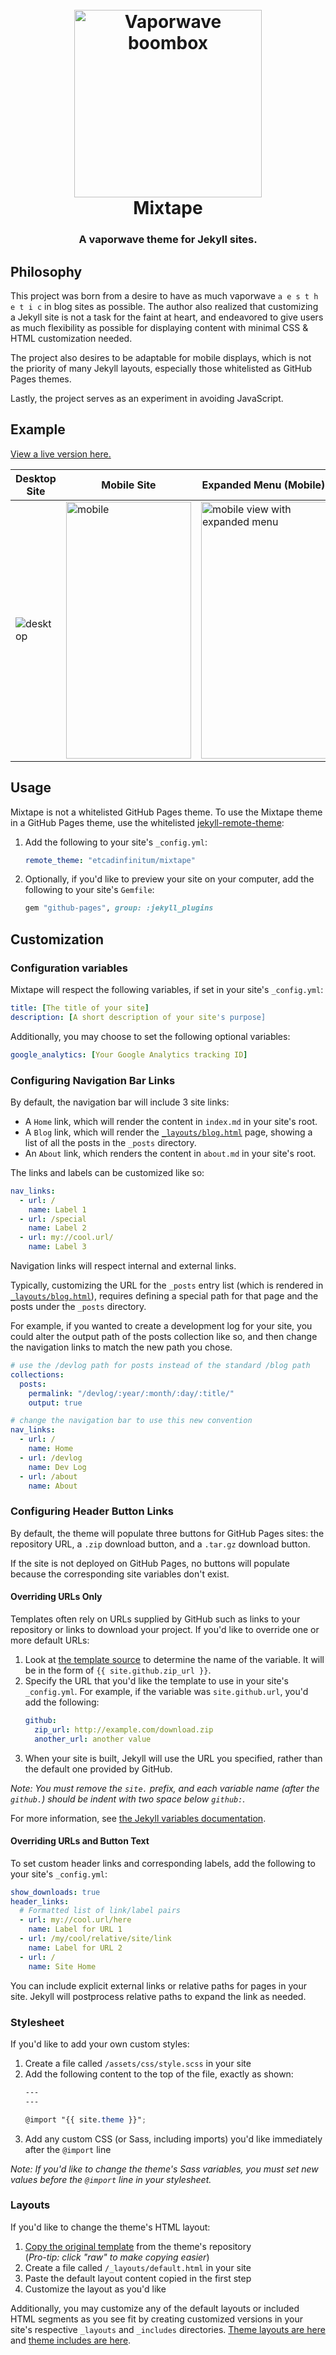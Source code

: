 <h1 align="center">
    <br>
    <img src="./misc/boombox.jpg" alt="Vaporwave boombox" width="300px" align="center"/>
    <br>
    Mixtape
</h1>
<h3 align="center">A vaporwave theme for Jekyll sites.</h3>

<a name="philosophy"/>

## Philosophy

This project was born from a desire to have as much vaporwave 
`a e s t h e t i c` in blog sites as possible. The author also realized 
that customizing a Jekyll site is not a task for the faint at heart, and 
endeavored to give users as much flexibility as possible for displaying 
content with minimal CSS & HTML customization needed.

The project also desires to be adaptable for mobile displays, which is 
not the priority of many Jekyll layouts, especially those whitelisted as 
GitHub Pages themes. 

Lastly, the project serves as an experiment in avoiding JavaScript.

<a name="example"/>

## Example

[View a live version here.](https://lizzy.wiki/mixtape/)

| Desktop Site | Mobile Site | Expanded Menu (Mobile) |
|----------------------------------|-------------|-------------|
| <img src="./misc/desktop.png" alt="desktop"> | <img src="./misc/mobile.png" alt="mobile" width="200px" height="411px"> | <img src="./misc/mobile_expanded.png" alt="mobile view with expanded menu" width="200px" height="411px"> |

<a name="usage"/>

## Usage

Mixtape is not a whitelisted GitHub Pages theme. To use the Mixtape theme 
in a GitHub Pages theme, use the whitelisted 
[jekyll-remote-theme](https://rubygems.org/gems/jekyll-remote-theme):

1. Add the following to your site's `_config.yml`:

    ```yml
    remote_theme: "etcadinfinitum/mixtape"
    ```

2. Optionally, if you'd like to preview your site on your computer, add 
   the following to your site's `Gemfile`:

    ```ruby
    gem "github-pages", group: :jekyll_plugins
    ```

<a name="customization"/>

## Customization

### Configuration variables

Mixtape will respect the following variables, if set in your site's 
`_config.yml`:

```yml
title: [The title of your site]
description: [A short description of your site's purpose]
```

Additionally, you may choose to set the following optional variables:

```yml
google_analytics: [Your Google Analytics tracking ID]
```

### Configuring Navigation Bar Links

By default, the navigation bar will include 3 site links:

* A `Home` link, which will render the content in `index.md` in your site's 
  root.
* A `Blog` link, which will render the 
  [`_layouts/blog.html`](https://github.com/etcadinfinitum/mixtape/blob/master/_layouts/blog.html) 
  page, showing a list of all the posts in the `_posts` directory.
* An `About` link, which renders the content in `about.md` in your site's 
  root.

The links and labels can be customized like so:

```yml
nav_links:
  - url: /
    name: Label 1
  - url: /special
    name: Label 2
  - url: my://cool.url/
    name: Label 3
```

Navigation links will respect internal and external links.

Typically, customizing the URL for the `_posts` entry list (which is rendered 
in [`_layouts/blog.html`](https://github.com/etcadinfinitum/mixtape/blob/master/_layouts/blog.html)), 
requires defining a special path for that page and the posts under the 
`_posts` directory.

For example, if you wanted to create a development log for your site, you 
could alter the output path of the posts collection like so, and then 
change the navigation links to match the new path you chose.

```yml
# use the /devlog path for posts instead of the standard /blog path
collections:
  posts:
    permalink: "/devlog/:year/:month/:day/:title/"
    output: true

# change the navigation bar to use this new convention
nav_links:
  - url: /
    name: Home
  - url: /devlog
    name: Dev Log
  - url: /about
    name: About
```

### Configuring Header Button Links

By default, the theme will populate three buttons for GitHub Pages sites: 
the repository URL, a `.zip` download button, and a `.tar.gz` download 
button.

If the site is not deployed on GitHub Pages, no buttons will populate because 
the corresponding site variables don't exist.

#### Overriding URLs Only

Templates often rely on URLs supplied by GitHub such as links to your 
repository or links to download your project. If you'd like to override 
one or more default URLs:

1. Look at 
   [the template source](https://github.com/etcadinfinitum/mixtape/tree/master/_includes/full_header.html) 
   to determine the name of the variable. It will be in the form of 
   `{{ site.github.zip_url }}`.
2. Specify the URL that you'd like the template to use in your site's 
   `_config.yml`. For example, if the variable was `site.github.url`, 
   you'd add the following:
    ```yml
    github:
      zip_url: http://example.com/download.zip
      another_url: another value
    ```
3. When your site is built, Jekyll will use the URL you specified, rather 
   than the default one provided by GitHub.

*Note: You must remove the `site.` prefix, and each variable name (after 
the `github.`) should be indent with two space below `github:`.*

For more information, see 
[the Jekyll variables documentation](https://jekyllrb.com/docs/variables/).

#### Overriding URLs and Button Text

To set custom header links and corresponding labels, add the following to 
your site's `_config.yml`:

```yml
show_downloads: true
header_links:
  # Formatted list of link/label pairs
  - url: my://cool.url/here
    name: Label for URL 1
  - url: /my/cool/relative/site/link
    name: Label for URL 2
  - url: /
    name: Site Home
```

You can include explicit external links or relative paths for pages in your 
site. Jekyll will postprocess relative paths to expand the link as needed.

### Stylesheet

If you'd like to add your own custom styles:

1. Create a file called `/assets/css/style.scss` in your site
2. Add the following content to the top of the file, exactly as shown:
    ```scss
    ---
    ---

    @import "{{ site.theme }}";
    ```
3. Add any custom CSS (or Sass, including imports) you'd like immediately 
   after the `@import` line

*Note: If you'd like to change the theme's Sass variables, you must set 
new values before the `@import` line in your stylesheet.*

### Layouts

If you'd like to change the theme's HTML layout:

1. [Copy the original template](https://github.com/etcadinfinitum/mixtape/tree/master/_layouts/default.html) 
   from the theme's repository<br />
   (*Pro-tip: click "raw" to make copying easier*)
2. Create a file called `/_layouts/default.html` in your site
3. Paste the default layout content copied in the first step
4. Customize the layout as you'd like

Additionally, you may customize any of the default layouts or included HTML 
segments as you see fit by creating customized versions in your site's 
respective `_layouts` and `_includes` directories. 
[Theme layouts are here](https://github.com/etcadinfinitum/mixtape/tree/master/_layouts) 
and 
[theme includes are here](https://github.com/etcadinfinitum/mixtape/tree/master/_includes).

